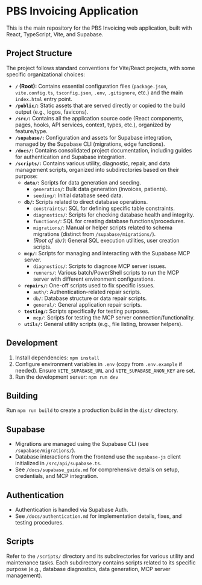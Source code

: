 # PBS Invoicing Application

This is the main repository for the PBS Invoicing web application, built with React, TypeScript, Vite, and Supabase.

## Project Structure

The project follows standard conventions for Vite/React projects, with some specific organizational choices:

*   **`/` (Root):** Contains essential configuration files (`package.json`, `vite.config.ts`, `tsconfig.json`, `.env`, `.gitignore`, etc.) and the main `index.html` entry point.
*   **`/public/`:** Static assets that are served directly or copied to the build output (e.g., logos, favicons).
*   **`/src/`:** Contains all the application source code (React components, pages, hooks, API services, context, types, etc.), organized by feature/type.
*   **`/supabase/`:** Configuration and assets for Supabase integration, managed by the Supabase CLI (migrations, edge functions).
*   **`/docs/`:** Contains consolidated project documentation, including guides for authentication and Supabase integration.
*   **`/scripts/`:** Contains various utility, diagnostic, repair, and data management scripts, organized into subdirectories based on their purpose:
    *   **`data/`:** Scripts for data generation and seeding.
        *   `generation/`: Bulk data generation (invoices, patients).
        *   `seeding/`: Initial database seed data.
    *   **`db/`:** Scripts related to direct database operations.
        *   `constraints/`: SQL for defining specific table constraints.
        *   `diagnostics/`: Scripts for checking database health and integrity.
        *   `functions/`: SQL for creating database functions/procedures.
        *   `migrations/`: Manual or helper scripts related to schema migrations (distinct from `/supabase/migrations/`).
        *   *(Root of `db/`)*: General SQL execution utilities, user creation scripts.
    *   **`mcp/`:** Scripts for managing and interacting with the Supabase MCP server.
        *   `diagnostics/`: Scripts to diagnose MCP server issues.
        *   `runners/`: Various batch/PowerShell scripts to run the MCP server with different environment configurations.
    *   **`repairs/`:** One-off scripts used to fix specific issues.
        *   `auth/`: Authentication-related repair scripts.
        *   `db/`: Database structure or data repair scripts.
        *   `general/`: General application repair scripts.
    *   **`testing/`:** Scripts specifically for testing purposes.
        *   `mcp/`: Scripts for testing the MCP server connection/functionality.
    *   **`utils/`:** General utility scripts (e.g., file listing, browser helpers).

## Development

1.  Install dependencies: `npm install`
2.  Configure environment variables in `.env` (copy from `.env.example` if needed). Ensure `VITE_SUPABASE_URL` and `VITE_SUPABASE_ANON_KEY` are set.
3.  Run the development server: `npm run dev`

## Building

Run `npm run build` to create a production build in the `dist/` directory.

## Supabase

*   Migrations are managed using the Supabase CLI (see `/supabase/migrations/`).
*   Database interactions from the frontend use the `supabase-js` client initialized in `/src/api/supabase.ts`.
*   See `/docs/supabase_guide.md` for comprehensive details on setup, credentials, and MCP integration.

## Authentication

*   Authentication is handled via Supabase Auth.
*   See `/docs/authentication.md` for implementation details, fixes, and testing procedures.

## Scripts

Refer to the `/scripts/` directory and its subdirectories for various utility and maintenance tasks. Each subdirectory contains scripts related to its specific purpose (e.g., database diagnostics, data generation, MCP server management).
